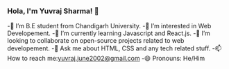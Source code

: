 ### Hola, I'm Yuvraj Sharma! 👋

-🔭 I’m B.E student from Chandigarh University.
-📙 I’m interested in Web Developement.
-🌱 I’m currently learning Javascript and React.js.
-👯 I’m looking to collaborate on open-source projects related to web developement.
-💬 Ask me about HTML, CSS and any tech related stuff.
-📫 How to reach me:yuvraj.june2002@gmail.com
-😄 Pronouns: He/Him
